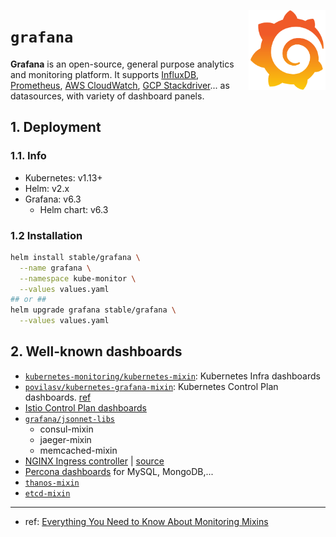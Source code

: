 <img src="https://github.com/grafana/grafana/raw/master/public/img/grafana_icon.svg?sanitize=true"
    alt="grafana logo"
    align="right" height="128"/>

`grafana`
=========
**Grafana** is an open-source, general purpose analytics and monitoring platform. It supports [InfluxDB](https://www.influxdata.com/), [Prometheus](https://prometheus.io/), [AWS CloudWatch](https://aws.amazon.com/cloudwatch/), [GCP Stackdriver](https://cloud.google.com/stackdriver/)... as datasources, with variety of dashboard panels.

## 1. Deployment
### 1.1. Info
* Kubernetes: v1.13+
* Helm: v2.x
* Grafana: v6.3
  + Helm chart: v6.3

### 1.2 Installation
```bash
helm install stable/grafana \
  --name grafana \
  --namespace kube-monitor \
  --values values.yaml
## or ##
helm upgrade grafana stable/grafana \
  --values values.yaml
```

## 2. Well-known dashboards
* [`kubernetes-monitoring/kubernetes-mixin`](https://github.com/kubernetes-monitoring/kubernetes-mixin/): Kubernetes Infra dashboards
* [`povilasv/kubernetes-grafana-mixin`](https://github.com/povilasv/kubernetes-grafana-mixin): Kubernetes Control Plan dashboards. [ref](https://povilasv.me/grafana-dashboards-for-kubernetes-administrators/)
* [Istio Control Plan dashboards](https://github.com/istio/istio/tree/master/install/kubernetes/helm/istio/charts/grafana/dashboards)
* [`grafana/jsonnet-libs`](https://github.com/grafana/jsonnet-libs)
  * consul-mixin
  * jaeger-mixin
  * memcached-mixin
* [NGINX Ingress controller](https://grafana.com/grafana/dashboards/9614) | [source](https://github.com/kubernetes/ingress-nginx/tree/master/deploy/grafana/dashboards)
* [Percona dashboards](https://github.com/percona/grafana-dashboards) for MySQL, MongoDB,...
* [`thanos-mixin`](https://github.com/thanos-io/kube-thanos/tree/master/jsonnet/thanos-mixin)
* [`etcd-mixin`](https://github.com/etcd-io/etcd/tree/master/Documentation/etcd-mixin)
----------
* ref: [Everything You Need to Know About Monitoring Mixins](https://grafana.com/blog/2018/09/13/everything-you-need-to-know-about-monitoring-mixins/)
